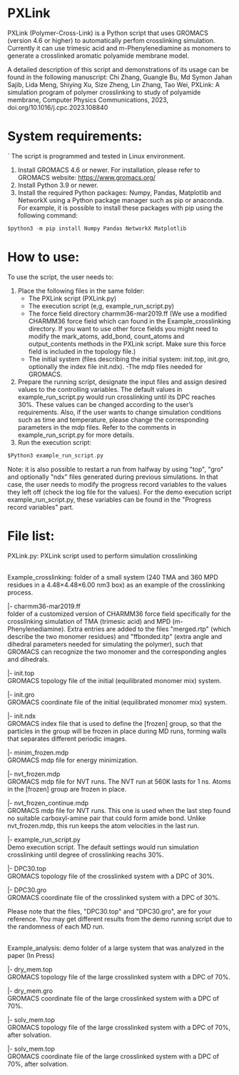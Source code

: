 # PXLink

PXLink (Polymer-Cross-Link) is a Python script that uses GROMACS (version 4.6 or higher) to automatically perfom crosslinking simulation. Currently it can use trimesic acid and m-Phenylenediamine as monomers to generate a crosslinked aromatic polyamide membrane model.

A detailed description of this script and demonstrations of its usage can be found in the following manuscript:
Chi Zhang, Guangle Bu, Md Symon Jahan Sajib, Lida Meng, Shiying Xu, Size Zheng, Lin Zhang, Tao Wei, PXLink: A simulation program of polymer crosslinking to study of polyamide membrane,  Computer Physics Communications, 2023, doi.org/10.1016/j.cpc.2023.108840

# System requirements:
`
The script is programmed and tested in Linux environment. 
1.	Install GROMACS 4.6 or newer. For installation, please refer to GROMACS website:  https://www.gromacs.org/
2.	Install Python 3.9 or newer. 
3.  Install the required Python packages: Numpy, Pandas, Matplotlib and NetworkX using a Python package manager such as pip or anaconda. For example, it is possible to install these packages with pip using the following command:
```C
$python3 -m pip install Numpy Pandas NetworkX Matplotlib
```


# How to use:

To use the script, the user needs to:
1. Place the following files in the same folder:
    - The PXLink script (PXLink.py)
    - The execution script (e,g, example_run_script.py)
    - The force field directory charmm36-mar2019.ff (We use a modified CHARMM36 force field which can found in the Example_crosslinking directory. If you want to use other force fields you might need to modify the mark_atoms, add_bond, count_atoms and output_contents methods in the PXLink script. Make sure this force field is included in the topology file.)
    - The initial system (files describing the initial system: init.top, init.gro, optionally the index file init.ndx).
    -The mdp files needed for GROMACS.
2. Prepare the running script, designate the input files and assign desired values to the controlling variables. The default values in example_run_script.py would run crosslinking until its DPC reaches 30%. These values can be changed according to the user’s requirements. Also, if the user wants to change simulation conditions such as time and temperature, please change the corresponding parameters in the mdp files. Refer to the comments in example_run_script.py for more details.
3. Run the execution script: 
```C
$Python3 example_run_script.py
```
Note: it is also possible to restart a run from halfway by using "top", "gro" and optionally "ndx" files generated during previous simulations. In that case, the user needs to modify the progress record variables to the values they left off (check the log file for the values). For the demo execution script example_run_script.py, these variables can be found in the "Progress record variables" part.


# File list:

PXLink.py: PXLink script used to perform simulation crosslinking
<br><br>

Example_crosslinking: folder of a small system (240 TMA and 360 MPD residues in a 4.48×4.48×6.00 nm3 box) as an example of the crosslinking process.

|- charmm36-mar2019.ff
<br>
folder of a customized version of CHARMM36 force field specifically for the crosslinking simulation of TMA (trimesic acid) and MPD (m-Phenylenediamine). Extra entries are added to the files "merged.rtp" (which describe the two monomer residues) and "ffbonded.itp" (extra angle and dihedral parameters needed for simulating the polymer), such that GROMACS can recognize the two monomer and the corresponding angles and dihedrals.

|- init.top
<br>
GROMACS topology file of the initial (equilibrated monomer mix) system.

|- init.gro
<br>
GROMACS coordinate file of the initial (equilibrated monomer mix) system.

|- init.ndx
<br>
GROMACS index file that is used to define the [frozen] group, so that the particles in the group will be frozen in place during MD runs, forming walls that separates different periodic images.

|- minim_frozen.mdp
<br>
GROMACS mdp file for energy minimization.

|- nvt_frozen.mdp
<br>
GROMACS mdp file for NVT runs. The NVT run at 560K lasts for 1 ns. Atoms in the [frozen] group are frozen in place.

|- nvt_frozen_continue.mdp
<br>
GROMACS mdp file for NVT runs. This one is used when the last step found no suitable carboxyl-amine pair that could form amide bond. Unlike nvt_frozen.mdp, this run keeps the atom velocities in the last run.

|- example_run_script.py
<br>
Demo execution script. The default settings would run simulation crosslinking until degree of crosslinking reachs 30%.

|- DPC30.top
<br>
GROMACS topology file of the crosslinked system with a DPC of 30%.

|- DPC30.gro
<br>
GROMACS coordinate file of the crosslinked system with a DPC of 30%.

Please note that the files, "DPC30.top" and "DPC30.gro", are for your reference. You may get different results from the demo running script due to the randomness of each MD run.
<br><br>

Example_analysis: demo folder of a large system that was analyzed in the paper (In Press)

|- dry_mem.top
<br>
GROMACS topology file of the large crosslinked system with a DPC of 70%.

|- dry_mem.gro
<br>
GROMACS coordinate file of the large crosslinked system with a DPC of 70%.

|- solv_mem.top
<br>
GROMACS topology file of the large crosslinked system with a DPC of 70%, after solvation.

|- solv_mem.top
<br>
GROMACS coordinate file of the large crosslinked system with a DPC of 70%, after solvation.
